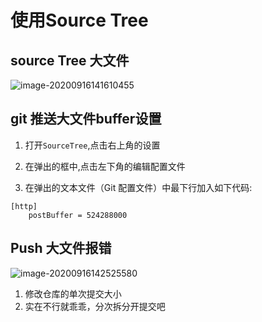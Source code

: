 # 使用Source Tree

## source Tree 大文件

![image-20200916141610455](../assets/image-20200916141610455.png)



## git 推送大文件buffer设置

1. 打开`SourceTree`,点击右上角的设置

2. 在弹出的框中,点击左下角的编辑配置文件

3. 在弹出的文本文件（Git 配置文件）中最下行加入如下代码:

```
[http]
    postBuffer = 524288000
```



## Push 大文件报错

![image-20200916142525580](../assets/image-20200916142525580.png)

1. 修改仓库的单次提交大小
2. 实在不行就乖乖，分次拆分开提交吧

